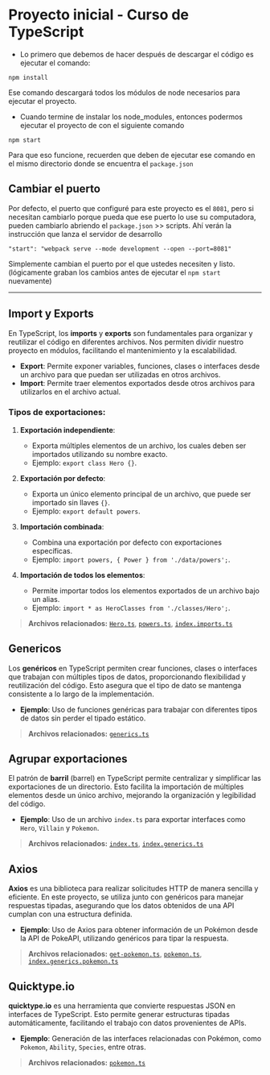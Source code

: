 # Proyecto inicial - Curso de TypeScript

* Lo primero que debemos de hacer después de descargar el código es ejecutar el comando:

```
npm install
```
Ese comando descargará todos los módulos de node necesarios para ejecutar el proyecto.


* Cuando termine de instalar los node_modules, entonces podermos ejecutar el proyecto de con el siguiente comando

```
npm start
```
Para que eso funcione, recuerden que deben de ejecutar ese comando en el mismo directorio donde se encuentra el ```package.json```

## Cambiar el puerto
Por defecto, el puerto que configuré para este proyecto es el ```8081```, pero si necesitan cambiarlo porque pueda que ese puerto lo use su computadora, pueden cambiarlo abriendo el ```package.json``` >> scripts. Ahí verán la instrucción que lanza el servidor de desarrollo

```
"start": "webpack serve --mode development --open --port=8081"
```

Simplemente cambian el puerto por el que ustedes necesiten y listo. (lógicamente graban los cambios antes de ejecutar el ```npm start``` nuevamente)

---

## Import y Exports

En TypeScript, los **imports** y **exports** son fundamentales para organizar y reutilizar el código en diferentes archivos. Nos permiten dividir nuestro proyecto en módulos, facilitando el mantenimiento y la escalabilidad.

- **Export**: Permite exponer variables, funciones, clases o interfaces desde un archivo para que puedan ser utilizadas en otros archivos.
- **Import**: Permite traer elementos exportados desde otros archivos para utilizarlos en el archivo actual.

### Tipos de exportaciones:
1. **Exportación independiente**:
   - Exporta múltiples elementos de un archivo, los cuales deben ser importados utilizando su nombre exacto.
   - Ejemplo: `export class Hero {}`.

2. **Exportación por defecto**:
   - Exporta un único elemento principal de un archivo, que puede ser importado sin llaves `{}`.
   - Ejemplo: `export default powers`.

3. **Importación combinada**:
   - Combina una exportación por defecto con exportaciones específicas.
   - Ejemplo: `import powers, { Power } from './data/powers';`.

4. **Importación de todos los elementos**:
   - Permite importar todos los elementos exportados de un archivo bajo un alias.
   - Ejemplo: `import * as HeroClasses from './classes/Hero';`.

> **Archivos relacionados:** [`Hero.ts`](src/classes/Hero.ts), [`powers.ts`](src/data/powers.ts), [`index.imports.ts`](src/index.imports.ts)

## Genericos

Los **genéricos** en TypeScript permiten crear funciones, clases o interfaces que trabajan con múltiples tipos de datos, proporcionando flexibilidad y reutilización del código. Esto asegura que el tipo de dato se mantenga consistente a lo largo de la implementación.

- **Ejemplo**: Uso de funciones genéricas para trabajar con diferentes tipos de datos sin perder el tipado estático.

> **Archivos relacionados:** [`generics.ts`](src/generics/generics.ts)


## Agrupar exportaciones

El patrón de **barril** (barrel) en TypeScript permite centralizar y simplificar las exportaciones de un directorio. Esto facilita la importación de múltiples elementos desde un único archivo, mejorando la organización y legibilidad del código.

- **Ejemplo**: Uso de un archivo `index.ts` para exportar interfaces como `Hero`, `Villain` y `Pokemon`.

> **Archivos relacionados:** [`index.ts`](src/interfaces/index.ts), [`index.generics.ts`](src/index.generics.ts)

## Axios

**Axios** es una biblioteca para realizar solicitudes HTTP de manera sencilla y eficiente. En este proyecto, se utiliza junto con genéricos para manejar respuestas tipadas, asegurando que los datos obtenidos de una API cumplan con una estructura definida.

- **Ejemplo**: Uso de Axios para obtener información de un Pokémon desde la API de PokeAPI, utilizando genéricos para tipar la respuesta.

> **Archivos relacionados:** [`get-pokemon.ts`](src/generics/get-pokemon.ts), [`pokemon.ts`](src/interfaces/pokemon.ts), [`index.generics.pokemon.ts`](src/index.generics.pokemon.ts)

## Quicktype.io

**quicktype.io** es una herramienta que convierte respuestas JSON en interfaces de TypeScript. Esto permite generar estructuras tipadas automáticamente, facilitando el trabajo con datos provenientes de APIs.

- **Ejemplo**: Generación de las interfaces relacionadas con Pokémon, como `Pokemon`, `Ability`, `Species`, entre otras.

> **Archivos relacionados:** [`pokemon.ts`](src/interfaces/pokemon.ts)